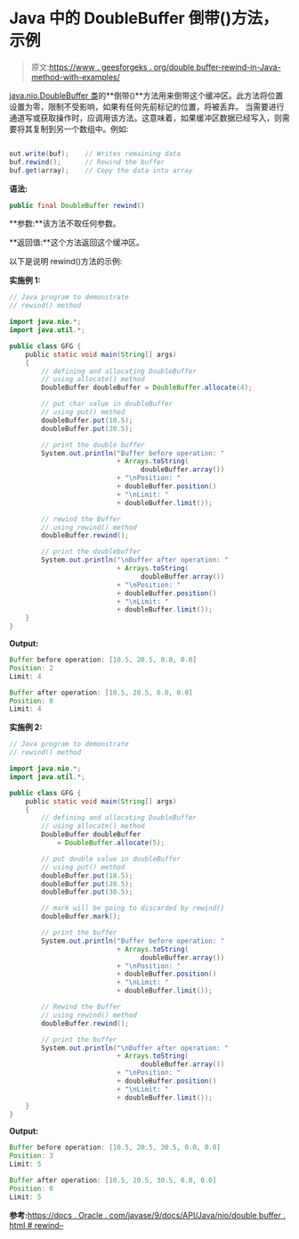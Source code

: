 # Java 中的 DoubleBuffer 倒带()方法，示例

> 原文:[https://www . geesforgeks . org/double buffer-rewind-in-Java-method-with-examples/](https://www.geeksforgeeks.org/doublebuffer-rewind-method-in-java-with-examples/)

[java.nio.DoubleBuffer 类](https://www.geeksforgeeks.org/tag/java-doublebuffer/)的**倒带()**方法用来倒带这个缓冲区。此方法将位置设置为零，限制不受影响，如果有任何先前标记的位置，将被丢弃。
当需要进行通道写或获取操作时，应调用该方法。这意味着，如果缓冲区数据已经写入，则需要将其复制到另一个数组中。例如:

```java

out.write(buf);    // Writes remaining data
buf.rewind();      // Rewind the buffer
buf.get(array);    // Copy the data into array

```

**语法:**

```java
public final DoubleBuffer rewind()
```

**参数:**该方法不取任何参数。

**返回值:**这个方法返回这个缓冲区。

以下是说明 rewind()方法的示例:

**实施例 1:**

```java
// Java program to demonstrate
// rewind() method

import java.nio.*;
import java.util.*;

public class GFG {
    public static void main(String[] args)
    {
        // defining and allocating DoubleBuffer
        // using allocate() method
        DoubleBuffer doubleBuffer = DoubleBuffer.allocate(4);

        // put char value in doubleBuffer
        // using put() method
        doubleBuffer.put(10.5);
        doubleBuffer.put(20.5);

        // print the double buffer
        System.out.println("Buffer before operation: "
                           + Arrays.toString(
                                 doubleBuffer.array())
                           + "\nPosition: "
                           + doubleBuffer.position()
                           + "\nLimit: "
                           + doubleBuffer.limit());

        // rewind the Buffer
        // using rewind() method
        doubleBuffer.rewind();

        // print the doublebuffer
        System.out.println("\nBuffer after operation: "
                           + Arrays.toString(
                                 doubleBuffer.array())
                           + "\nPosition: "
                           + doubleBuffer.position()
                           + "\nLimit: "
                           + doubleBuffer.limit());
    }
}
```

**Output:**

```java
Buffer before operation: [10.5, 20.5, 0.0, 0.0]
Position: 2
Limit: 4

Buffer after operation: [10.5, 20.5, 0.0, 0.0]
Position: 0
Limit: 4

```

**实施例 2:**

```java
// Java program to demonstrate
// rewind() method

import java.nio.*;
import java.util.*;

public class GFG {
    public static void main(String[] args)
    {
        // defining and allocating DoubleBuffer
        // using allocate() method
        DoubleBuffer doubleBuffer
            = DoubleBuffer.allocate(5);

        // put double value in doubleBuffer
        // using put() method
        doubleBuffer.put(10.5);
        doubleBuffer.put(20.5);
        doubleBuffer.put(30.5);

        // mark will be going to discarded by rewind()
        doubleBuffer.mark();

        // print the buffer
        System.out.println("Buffer before operation: "
                           + Arrays.toString(
                                 doubleBuffer.array())
                           + "\nPosition: "
                           + doubleBuffer.position()
                           + "\nLimit: "
                           + doubleBuffer.limit());

        // Rewind the Buffer
        // using rewind() method
        doubleBuffer.rewind();

        // print the buffer
        System.out.println("\nBuffer after operation: "
                           + Arrays.toString(
                                 doubleBuffer.array())
                           + "\nPosition: "
                           + doubleBuffer.position()
                           + "\nLimit: "
                           + doubleBuffer.limit());
    }
}
```

**Output:**

```java
Buffer before operation: [10.5, 20.5, 30.5, 0.0, 0.0]
Position: 3
Limit: 5

Buffer after operation: [10.5, 20.5, 30.5, 0.0, 0.0]
Position: 0
Limit: 5

```

**参考:**[https://docs . Oracle . com/javase/9/docs/API/Java/nio/double buffer . html # rewind–](https://docs.oracle.com/javase/9/docs/api/java/nio/DoubleBuffer.html#rewind--)